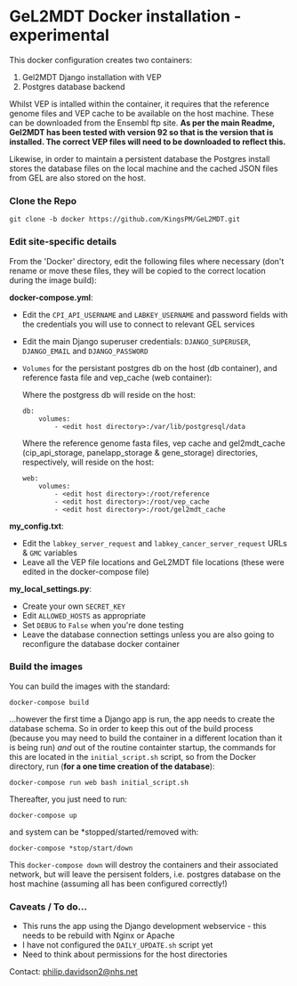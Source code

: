 # GeL2MDT Docker installation - experimental #

This docker configuration creates two containers:
1. Gel2MDT Django installation with VEP
2. Postgres database backend

Whilst VEP is intalled within the container, it requires that the reference genome files and VEP cache to be available 
on the host machine. These can be downloaded from the Ensembl ftp site. **As per the main Readme, Gel2MDT has been 
 tested with version 92 so that is the version that is installed. The correct VEP files will need to be downloaded 
 to reflect this.**

Likewise, in order to maintain a persistent database the Postgres install stores the database files on the local 
machine and the cached JSON files from GEL are also stored on the host.

### Clone the Repo
    git clone -b docker https://github.com/KingsPM/GeL2MDT.git
### Edit site-specific details
From the 'Docker' directory, edit the following files where necessary (don't rename or move these files, they will be 
copied to the correct location during the image build):

**docker-compose.yml**:
- Edit the `CPI_API_USERNAME` and `LABKEY_USERNAME` and password fields with the credentials you will use to connect 
to relevant GEL services
- Edit the main Django superuser credentials: `DJANGO_SUPERUSER`, `DJANGO_EMAIL` and `DJANGO_PASSWORD`
- `Volumes` for the persistant postgres db on the host (db container), and reference fasta file and vep_cache 
(web container):

    Where the postgress db will reside on the host:

    ```
    db:
        volumes:
            - <edit host directory>:/var/lib/postgresql/data
    ```
    Where the reference genome fasta files, vep cache and gel2mdt_cache (cip_api_storage, 
    panelapp_storage & gene_storage) directories, respectively, will reside on the host:
    ```
    web:
        volumes:
            - <edit host directory>:/root/reference
            - <edit host directory>:/root/vep_cache
            - <edit host directory>:/root/gel2mdt_cache
    ``` 
**my_config.txt**:
- Edit the `labkey_server_request` and `labkey_cancer_server_request` URLs & `GMC` variables
- Leave all the VEP file locations and GeL2MDT file locations (these were edited in the docker-compose file)

**my_local_settings.py**:
- Create your own `SECRET_KEY`
- Edit `ALLOWED_HOSTS` as appropriate
- Set `DEBUG` to `False` when you're done testing    
- Leave the database connection settings unless you are also going to reconfigure the database docker container

### Build the images
You can build the images with the standard:

    docker-compose build
    
...however the first time a Django app is run, the app needs to create the database schema. So in order to keep this
 out of the build process (because you may need to build the container in a different location than it is being run) 
 _and_ out of the routine containter startup, the commands for this are located in
the `initial_script.sh` script, so from the Docker directory, run (**for a one time creation of the database**):  

    docker-compose run web bash initial_script.sh

Thereafter, you just need to run: 

    docker-compose up

and system can be *stopped/started/removed with:

    docker-compose *stop/start/down

This `docker-compose down` will destroy the containers and their associated network, but will leave the persisent 
folders, i.e. postgres database on the host machine (assuming all has been configured correctly!)

### Caveats / To do...

- This runs the app using the Django development webservice - this needs to be rebuild with Nginx or Apache
- I have not configured the `DAILY_UPDATE.sh` script yet
- Need to think about permissions for the host directories
 
Contact:
philip.davidson2@nhs.net

